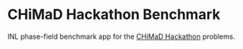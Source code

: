 CHiMaD Hackathon Benchmark
=====

INL phase-field benchmark app for the [CHiMaD Hackathon](https://pages.nist.gov/chimad-phase-field/) problems.
